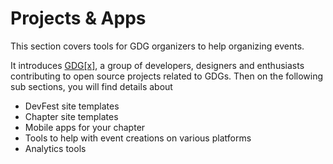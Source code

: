 # Projects & Apps

This section covers tools for GDG organizers to help organizing events.

It introduces [GDG[x]](http://github.com/gdg-x), a group of developers, designers and enthusiasts contributing to open source projects related to GDGs. Then on the following sub sections, you will find details about
* DevFest site templates
* Chapter site templates
* Mobile apps for your chapter
* Tools to help with event creations on various platforms
* Analytics tools










